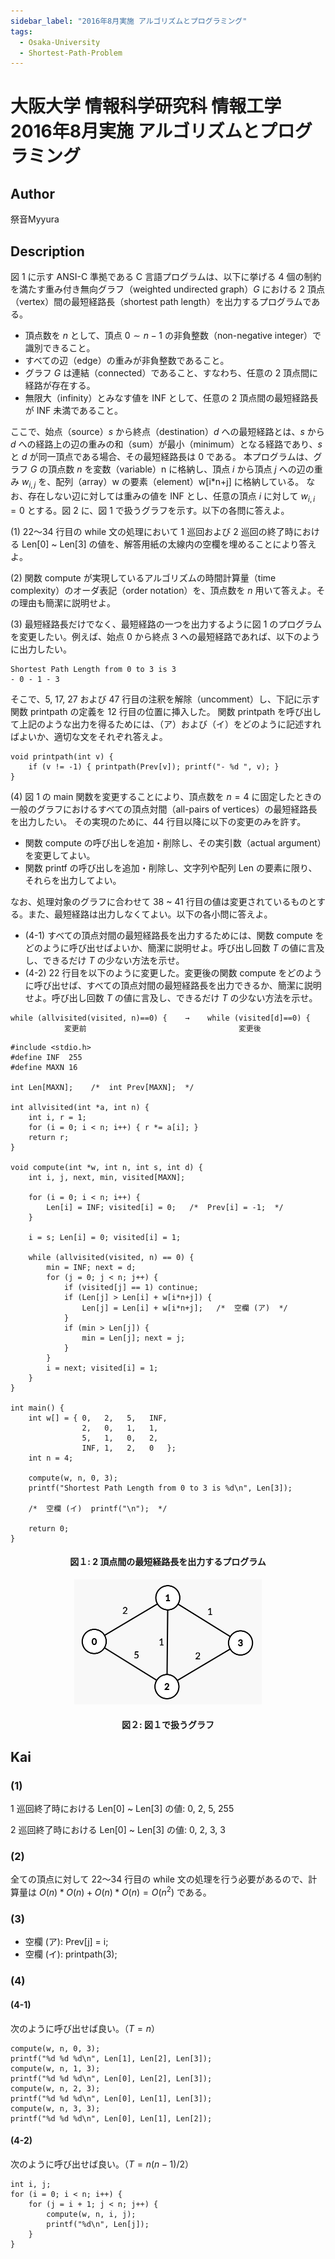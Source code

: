 ```yaml
---
sidebar_label: "2016年8月実施 アルゴリズムとプログラミング"
tags:
  - Osaka-University
  - Shortest-Path-Problem
---
```

# 大阪大学 情報科学研究科 情報工学 2016年8月実施 アルゴリズムとプログラミング

## **Author**
祭音Myyura

## **Description**
図 1 に示す ANSI-C 準拠である C 言語プログラムは、以下に挙げる 4 個の制約を満たす重み付き無向グラフ（weighted undirected graph）$G$ における 2 頂点（vertex）間の最短経路長（shortest path length）を出力するプログラムである。

- 頂点数を $n$ として、頂点 $0 \sim n-1$ の非負整数（non-negative integer）で識別できること。
- すべての辺（edge）の重みが非負整数であること。
- グラフ $G$ は連結（connected）であること、すなわち、任意の 2 頂点間に経路が存在する。
- 無限大（infinity）とみなす値を INF として、任意の 2 頂点間の最短経路長が INF 未満であること。

ここで、始点（source）$s$ から終点（destination）$d$ への最短経路とは、$s$ から $d$ への経路上の辺の重みの和（sum）が最小（minimum）となる経路であり、$s$ と $d$ が同一頂点である場合、その最短経路長は $0$ である。
本プログラムは、グラフ $G$ の頂点数 $n$ を変数（variable）n に格納し、頂点 $i$ から頂点 $j$ への辺の重み $w_{i,j}$ を、配列（array）w の要素（element）w\[i*n+j\] に格納している。
なお、存在しない辺に対しては重みの値を INF とし、任意の頂点 $i$ に対して $w_{i,i}=0$ とする。図 2 に、図 1 で扱うグラフを示す。以下の各問に答えよ。

(1) 22〜34 行目の while 文の処理において 1 巡回および 2 巡回の終了時における Len\[0\] ~ Len\[3\] の値を、解答用紙の太線内の空欄を埋めることにより答えよ。

(2) 関数 compute が実現しているアルゴリズムの時間計算量（time complexity）のオーダ表記（order notation）を、頂点数を $n$ 用いて答えよ。その理由も簡潔に説明せよ。

(3) 最短経路長だけでなく、最短経路の一つを出力するように図 1 のプログラムを変更したい。例えば、始点 0 から終点 3 への最短経路であれば、以下のように出力したい。

```text
Shortest Path Length from 0 to 3 is 3
- 0 - 1 - 3
```

そこで、5, 17, 27 および 47 行目の注釈を解除（uncomment）し、下記に示す関数 printpath の定義を 12 行目の位置に挿入した。
関数 printpath を呼び出して上記のような出力を得るためには、（ア）および（イ）をどのように記述すればよいか、適切な文をそれぞれ答えよ。

```text
void printpath(int v) {
    if (v != -1) { printpath(Prev[v]); printf("- %d ", v); }
}
```

(4) 図 1 の main 関数を変更することにより、頂点数を $n=4$ に固定したときの一般のグラフにおけるすべての頂点対間（all-pairs of vertices）の最短経路長を出力したい。
その実現のために、44 行目以降に以下の変更のみを許す。

* 関数 compute の呼び出しを追加・削除し、その実引数（actual argument）を変更してよい。
* 関数 printf の呼び出しを追加・削除し、文字列や配列 Len の要素に限り、それらを出力してよい。

なお、処理対象のグラフに合わせて 38 ~ 41 行目の値は変更されているものとする。また、最短経路は出力しなくてよい。以下の各小問に答えよ。

- (4-1) すべての頂点対間の最短経路長を出力するためには、関数 compute をどのように呼び出せばよいか、簡潔に説明せよ。呼び出し回数 $T$ の値に言及し、できるだけ $T$ の少ない方法を示せ。
- (4-2) 22 行目を以下のように変更した。変更後の関数 compute をどのように呼び出せば、すべての頂点対間の最短経路長を出力できるか、簡潔に説明せよ。呼び出し回数 $T$ の値に言及し、できるだけ $T$ の少ない方法を示せ。

```text
while (allvisited(visited, n)==0) {    →    while (visited[d]==0) {
            変更前                                  変更後
```

```text
#include <stdio.h>
#define INF  255
#define MAXN 16

int Len[MAXN];    /*  int Prev[MAXN];  */

int allvisited(int *a, int n) {
    int i, r = 1;
    for (i = 0; i < n; i++) { r *= a[i]; }
    return r;
}

void compute(int *w, int n, int s, int d) {
    int i, j, next, min, visited[MAXN];

    for (i = 0; i < n; i++) {
        Len[i] = INF; visited[i] = 0;   /*  Prev[i] = -1;  */
    }

    i = s; Len[i] = 0; visited[i] = 1;

    while (allvisited(visited, n) == 0) {
        min = INF; next = d;
        for (j = 0; j < n; j++) {
            if (visited[j] == 1) continue;
            if (Len[j] > Len[i] + w[i*n+j]) {
                Len[j] = Len[i] + w[i*n+j];   /*  空欄 (ア)  */
            }
            if (min > Len[j]) {
                min = Len[j]; next = j;
            }
        }
        i = next; visited[i] = 1;
    }
}

int main() {
    int w[] = { 0,   2,   5,   INF,
                2,   0,   1,   1,
                5,   1,   0,   2,
                INF, 1,   2,   0   };
    int n = 4;

    compute(w, n, 0, 3);
    printf("Shortest Path Length from 0 to 3 is %d\n", Len[3]);

    /*  空欄 (イ)  printf("\n");  */

    return 0;
}
```
#### <center> 図１: 2 頂点間の最短経路長を出力するプログラム

<figure style="text-align:center;">
  <img src="https://raw.githubusercontent.com/Myyura/the_kai_project_assets/main/kakomonn/osaka_university/IST/ie_2017_algorithm_programming_p1.png" width="300" height="200" alt=""/>
</figure>

#### <center> 図２: 図１で扱うグラフ


## **Kai**
### (1)
1 巡回終了時における Len\[0\] ~ Len\[3\] の値: 0, 2, 5, 255

2 巡回終了時における Len\[0\] ~ Len\[3\] の値: 0, 2, 3, 3

### (2)
全ての頂点に対して 22〜34 行目の while 文の処理を行う必要があるので、計算量は $O(n) * O(n) + O(n) * O(n) = O(n^2)$ である。

### (3)
- 空欄 (ア): Prev\[j\] = i;
- 空欄 (イ): printpath(3);

### (4)
#### (4-1)
次のように呼び出せば良い。（$T = n$）

```text
compute(w, n, 0, 3);
printf("%d %d %d\n", Len[1], Len[2], Len[3]);
compute(w, n, 1, 3);
printf("%d %d %d\n", Len[0], Len[2], Len[3]);
compute(w, n, 2, 3);
printf("%d %d %d\n", Len[0], Len[1], Len[3]);
compute(w, n, 3, 3);
printf("%d %d %d\n", Len[0], Len[1], Len[2]);
```

#### (4-2)
次のように呼び出せば良い。（$T = n(n-1) / 2$）

```text
int i, j;
for (i = 0; i < n; i++) {
    for (j = i + 1; j < n; j++) {
        compute(w, n, i, j);
        printf("%d\n", Len[j]);
    }
}
```
